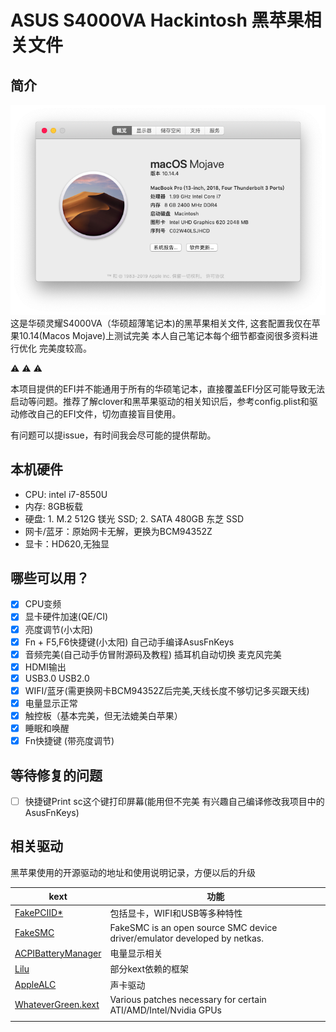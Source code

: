 # ASUS S4000VA Hackintosh 黑苹果相关文件
## 简介 
![截图](screenshot/about.png)
这是华硕灵耀S4000VA（华硕超薄笔记本)的黑苹果相关文件, 这套配置我仅在苹果10.14(Macos Mojave)上测试完美 本人自己笔记本每个细节都查阅很多资料进行优化 完美度较高。

:warning: :warning: :warning: 

本项目提供的EFI并不能通用于所有的华硕笔记本，直接覆盖EFI分区可能导致无法启动等问题。推荐了解clover和黑苹果驱动的相关知识后，参考config.plist和驱动修改自己的EFI文件，切勿直接盲目使用。

有问题可以提issue，有时间我会尽可能的提供帮助。 
## 本机硬件
- CPU: intel i7-8550U
- 内存: 8GB板载
- 硬盘: 1. M.2 512G 镁光 SSD; 2. SATA 480GB 东芝 SSD
- 网卡/蓝牙：原始网卡无解，更换为BCM94352Z
- 显卡：HD620,无独显
## 哪些可以用？
- [x] CPU变频
- [x] 显卡硬件加速(QE/CI)
- [x] 亮度调节(小太阳)
- [x] Fn + F5,F6快捷键(小太阳) 自己动手编译AsusFnKeys
- [x] 音频完美(自己动手仿冒附源码及教程) 插耳机自动切换 麦克风完美
- [x] HDMI输出
- [x] USB3.0 USB2.0
- [x] WIFI/蓝牙(需更换网卡BCM94352Z后完美,天线长度不够切记多买跟天线)
- [x] 电量显示正常
- [x] 触控板（基本完美，但无法媲美白苹果）
- [x] 睡眠和唤醒
- [x] Fn快捷键 (带亮度调节)
## 等待修复的问题
- [ ] 快捷键Print sc这个键打印屏幕(能用但不完美 有兴趣自己编译修改我项目中的AsusFnKeys)

## 相关驱动
黑苹果使用的开源驱动的地址和使用说明记录，方便以后的升级


| kext  | 功能 | 
| ---------- | -----------|
| [FakePCIID*](https://github.com/RehabMan/OS-X-Fake-PCI-ID)  |包括显卡，WIFI和USB等多种特性|
|[FakeSMC](https://github.com/RehabMan/OS-X-FakeSMC-kozlek)|FakeSMC is an open source SMC device driver/emulator developed by netkas.|
|[ACPIBatteryManager](https://github.com/RehabMan/OS-X-ACPI-Battery-Driver)|电量显示相关|
|[Lilu](https://github.com/vit9696/Lilu)|部分kext依赖的框架|
|[AppleALC](https://github.com/vit9696/AppleALC)|声卡驱动|
|[WhateverGreen.kext](https://github.com/acidanthera/WhateverGreen)|Various patches necessary for certain ATI/AMD/Intel/Nvidia GPUs|
|||

####

